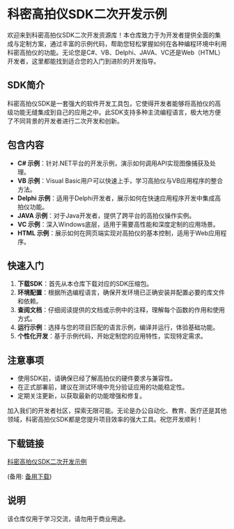 # 科密高拍仪SDK二次开发示例

欢迎来到科密高拍仪SDK二次开发资源库！本仓库致力于为开发者提供全面的集成与定制方案，通过丰富的示例代码，帮助您轻松掌握如何在各种编程环境中利用科密高拍仪的功能。无论您是C#、VB、Delphi、JAVA、VC还是Web（HTML）开发者，这里都能找到适合您的入门到进阶的开发指导。

## SDK简介
科密高拍仪SDK是一套强大的软件开发工具包，它使得开发者能够将高拍仪的高级功能无缝集成到自己的应用之中。此SDK支持多种主流编程语言，极大地方便了不同背景的开发者进行二次开发和创新。

## 包含内容
- **C# 示例**：针对.NET平台的开发示例，演示如何调用API实现图像捕获及处理。
- **VB 示例**：Visual Basic用户可以快速上手，学习高拍仪与VB应用程序的整合方法。
- **Delphi 示例**：适用于Delphi开发者，展示如何在快速应用程序开发中集成高拍仪功能。
- **JAVA 示例**：对于Java开发者，提供了跨平台的高拍仪操作实例。
- **VC 示例**：深入Windows底层，适用于需要高性能和深度定制的应用场景。
- **HTML 示例**：展示如何在网页端实现对高拍仪的基本控制，适用于Web应用程序。

## 快速入门
1. **下载SDK**：首先从本仓库下载对应的SDK压缩包。
2. **环境配置**：根据所选编程语言，确保开发环境已正确安装并配置必要的库文件和依赖。
3. **查阅文档**：仔细阅读提供的文档或示例中的注释，理解每个函数的作用和使用方式。
4. **运行示例**：选择与您的项目匹配的语言示例，编译并运行，体验基础功能。
5. **个性化开发**：基于示例代码，开始定制您的应用特性，实现特定需求。

## 注意事项
- 使用SDK前，请确保已经了解高拍仪的硬件要求与兼容性。
- 在正式部署前，建议在测试环境中充分验证应用的功能稳定性。
- 定期关注更新，以获取最新的功能增强和修复。

加入我们的开发者社区，探索无限可能。无论是办公自动化、教育、医疗还是其他领域，科密高拍仪SDK都是您提升项目效率的强大工具。祝您开发顺利！

## 下载链接
[科密高拍仪SDK二次开发示例](https://pan.quark.cn/s/c5b474714ec9) 

(备用: [备用下载](https://pan.baidu.com/s/1akTImn8JZIUxCjWk7YSfSw?pwd=1234))

## 说明

该仓库仅用于学习交流，请勿用于商业用途。
